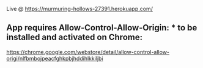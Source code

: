 Live @ https://murmuring-hollows-27391.herokuapp.com/

## App requires Allow-Control-Allow-Origin: * to be installed and activated on Chrome:
https://chrome.google.com/webstore/detail/allow-control-allow-origi/nlfbmbojpeacfghkpbjhddihlkkiljbi
